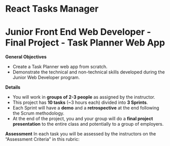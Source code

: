 # React Tasks Manager
# Junior Front End Web Developer - Final Project - Task Planner Web App


**General Objectives**

* Create a Task Planner web app from scratch.
* Demonstrate the technical and non-technical skills developed during the Junior Web Developer program. 


**Details**

* You will work in **groups of 2-3 people** as assigned by the instructor. 
* This project has **10 tasks** (~3 hours each) divided into **3 Sprints**.
* Each Sprint will have a **demo** and a **retrospective** at the end following the Scrum methodology.
* At the end of the project, you and your group will do a **final project presentation** to the entire class and potentially to a group of employers.


**Assessment**
In each task you will be assessed by the instructors on the “Assessment Criteria” in this rubric: <Google sheet Rubric will be added>
